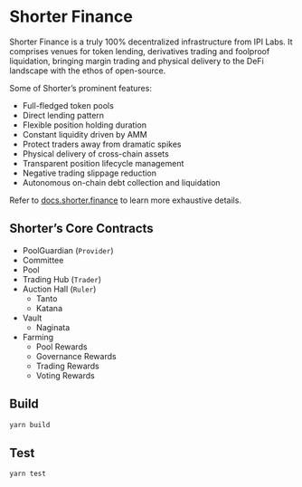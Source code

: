 # Shorter Finance

Shorter Finance is a truly 100% decentralized infrastructure from IPI Labs. It comprises venues for token lending, derivatives trading and foolproof liquidation, bringing margin trading and physical delivery to the DeFi landscape with the ethos of open-source.

Some of Shorter’s prominent features:

- Full-fledged token pools
- Direct lending pattern
- Flexible position holding duration
- Constant liquidity driven by AMM
- Protect traders away from dramatic spikes
- Physical delivery of cross-chain assets
- Transparent position lifecycle management
- Negative trading slippage reduction
- Autonomous on-chain debt collection and liquidation

Refer to [docs.shorter.finance](https://docs.shorter.finance) to learn more exhaustive details.

## Shorter’s Core Contracts

- PoolGuardian (`Provider`)
- Committee
- Pool
- Trading Hub (`Trader`)
- Auction Hall (`Ruler`)
  - Tanto
  - Katana
- Vault
  - Naginata
- Farming
  - Pool Rewards
  - Governance Rewards
  - Trading Rewards
  - Voting Rewards

## Build

```bash
yarn build
```

## Test

```bash
yarn test
```